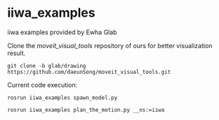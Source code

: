 # iiwa_examples
iiwa examples provided by Ewha Glab

Clone the *moveit_visual_tools* repository of ours for better visualization result.
```shell
git clone -b glab/drawing https://github.com/daeunSong/moveit_visual_tools.git
```

Current code execution:
```shell
rosrun iiwa_examples spawn_model.py
```
```shell
rosrun iiwa_examples plan_the_motion.py __ns:=iiwa
```
